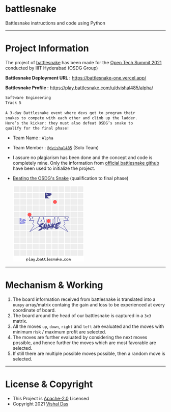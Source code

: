 # battlesnake
Battlesnake instructions and code using Python

---

# Project Information

The project of [battlesnake](https://play.battlesnake.com/) has been made for the [Open Tech Summit 2021](https://www.opentechsummit.info/) conducted by IIIT Hyderabad (OSDG Group)

**Battlesnake Deployment URL :** https://battlesnake-one.vercel.app/

**Battlesnake Profile :** https://play.battlesnake.com/u/dvishal485/alpha/

```
Software Engineering
Track 5

A 3-day Battlesnake event where devs get to program their
snakes to compete with each other and climb up the ladder.
Here’s the kicker: they must also defeat OSDG’s snake to
qualify for the final phase!
```

- Team Name : `Alpha`

- Team Member : [`@dvishal485`](https://github.com/dvishal485) (Solo Team)

- I assure no plagiarism has been done and the concept and code is completely mine. Only the information from [official battlesnake github](https://github.com/BattlesnakeOfficial/starter-snake-python) have been used to initialize the project.

- [Beating the OSDG's Snake](https://play.battlesnake.com/g/f4f21e36-ea4c-41a2-ac99-52313fe9c34d/) (qualification to final phase)

    ![Beating the OSDG's Snake](beat_osdg_snake.gif)

---

# Mechanism & Working
1. The board information received from battlesnake is translated into a `numpy` array/matrix containg the gain and loss to be experienced at every coordinate of board.
1. The board around the head of our battlesnake is captured in a `3x3` matrix.
1. All the moves `up`, `down`, `right` and `left` are evaluated and the moves with minimum risk / maximum profit are selected.
1. The moves are further evaluated by considering the next moves possible, and hence further the moves which are most favorable are selected.
1. If still there are multiple possible moves possible, then a random move is selected.

---

# License & Copyright

  - This Project is [Apache-2.0](./LICENSE) Licensed
  - Copyright 2021 [Vishal Das](https://github.com/dvishal485)
